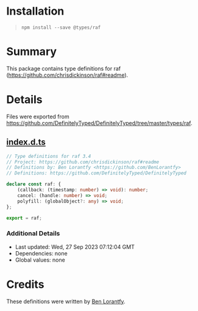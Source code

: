 # Installation
> `npm install --save @types/raf`

# Summary
This package contains type definitions for raf (https://github.com/chrisdickinson/raf#readme).

# Details
Files were exported from https://github.com/DefinitelyTyped/DefinitelyTyped/tree/master/types/raf.
## [index.d.ts](https://github.com/DefinitelyTyped/DefinitelyTyped/tree/master/types/raf/index.d.ts)
````ts
// Type definitions for raf 3.4
// Project: https://github.com/chrisdickinson/raf#readme
// Definitions by: Ben Lorantfy <https://github.com/BenLorantfy>
// Definitions: https://github.com/DefinitelyTyped/DefinitelyTyped

declare const raf: {
    (callback: (timestamp: number) => void): number;
    cancel: (handle: number) => void;
    polyfill: (globalObject?: any) => void;
};

export = raf;

````

### Additional Details
 * Last updated: Wed, 27 Sep 2023 07:12:04 GMT
 * Dependencies: none
 * Global values: none

# Credits
These definitions were written by [Ben Lorantfy](https://github.com/BenLorantfy).
